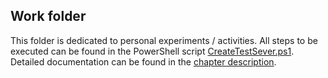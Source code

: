 ## Work folder
This folder is dedicated to personal experiments / activities. All steps to be executed can be found in the PowerShell script [CreateTestSever.ps1](..\CreateTestServer.ps1). Detailed documentation can be found in the [chapter description](../README.md).